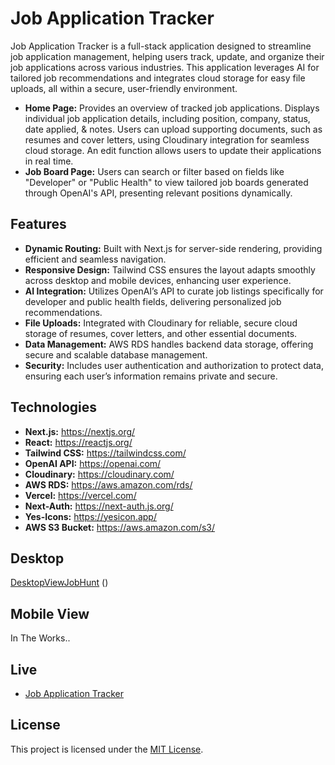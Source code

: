 # Job Application Tracker

Job Application Tracker is a full-stack application designed to streamline job application management, helping users track, update, and organize their job applications across various industries. This application leverages AI for tailored job recommendations and integrates cloud storage for easy file uploads, all within a secure, user-friendly environment.

- **Home Page:** Provides an overview of tracked job applications. Displays individual job application details, including position, company, status, date applied, & notes. Users can upload supporting documents, such as resumes and cover letters, using Cloudinary integration for seamless cloud storage. An edit function allows users to update their applications in real time.
- **Job Board Page:** Users can search or filter based on fields like "Developer" or "Public Health" to view tailored job boards generated through OpenAI's API, presenting relevant positions dynamically.

## Features

- **Dynamic Routing:** Built with Next.js for server-side rendering, providing efficient and seamless navigation.
- **Responsive Design:** Tailwind CSS ensures the layout adapts smoothly across desktop and mobile devices, enhancing user experience.
- **AI Integration:** Utilizes OpenAI’s API to curate job listings specifically for developer and public health fields, delivering personalized job recommendations.
- **File Uploads:** Integrated with Cloudinary for reliable, secure cloud storage of resumes, cover letters, and other essential documents.
- **Data Management:** AWS RDS handles backend data storage, offering secure and scalable database management.
- **Security:** Includes user authentication and authorization to protect data, ensuring each user’s information remains private and secure.

## Technologies

- **Next.js:** https://nextjs.org/
- **React:** https://reactjs.org/
- **Tailwind CSS:** https://tailwindcss.com/
- **OpenAI API:** https://openai.com/
- **Cloudinary:** https://cloudinary.com/
- **AWS RDS:** https://aws.amazon.com/rds/
- **Vercel:** https://vercel.com/
- **Next-Auth:** https://next-auth.js.org/
- **Yes-Icons:** https://yesicon.app/
- **AWS S3 Bucket:** https://aws.amazon.com/s3/

## Desktop

[DesktopViewJobHunt](https://github.com/user-attachments/assets/9ccac4eb-7fb4-4d62-8d38-5e759db84fef)
()

## Mobile View

In The Works..

## Live

- [Job Application Tracker](https://jobhunt-helper.vercel.app)

## License

This project is licensed under the [MIT License](LICENSE).
